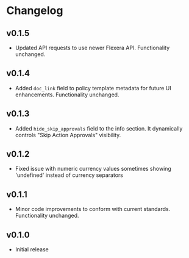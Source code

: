# Changelog

## v0.1.5

- Updated API requests to use newer Flexera API. Functionality unchanged.

## v0.1.4

- Added `doc_link` field to policy template metadata for future UI enhancements. Functionality unchanged.

## v0.1.3

- Added `hide_skip_approvals` field to the info section. It dynamically controls "Skip Action Approvals" visibility.

## v0.1.2

- Fixed issue with numeric currency values sometimes showing 'undefined' instead of currency separators

## v0.1.1

- Minor code improvements to conform with current standards. Functionality unchanged.

## v0.1.0

- Initial release
